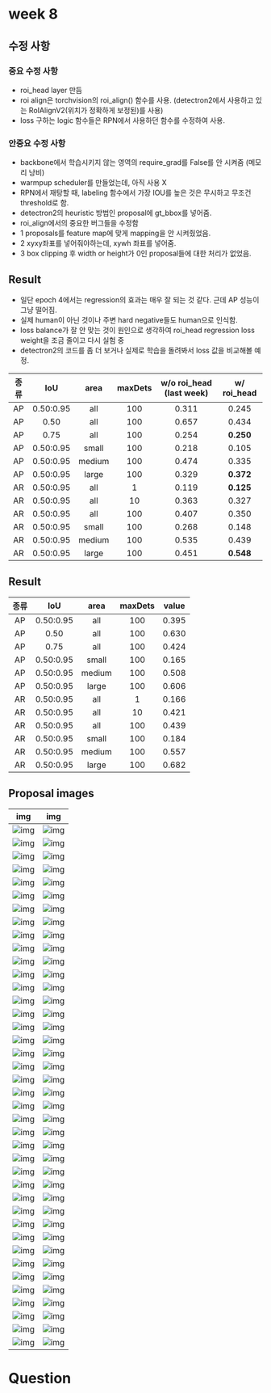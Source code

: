 # week 8

## 수정 사항

### 중요 수정 사항
- roi_head layer 만듬
- roi align은 torchvision의 roi_align() 함수를 사용. (detectron2에서 사용하고 있는 RoIAlignV2(위치가 정확하게 보정된)를 사용)
- loss 구하는 logic 함수들은 RPN에서 사용하던 함수를 수정하여 사용.

### 안중요 수정 사항
- backbone에서 학습시키지 않는 영역의 require_grad를 False를 안 시켜줌 (메모리 낭비)
- warmpup scheduler를 만들었는데, 아직 사용 X
- RPN에서 재탕할 때, labeling 함수에서 가장 IOU를 높은 것은 무시하고 무조건 threshold로 함.
- detectron2의 heuristic 방법인 proposal에 gt_bbox를 넣어줌.
- roi_align에서의 중요한 버그들을 수정함
- 1 proposals를 feature map에 맞게 mapping을 안 시켜줬었음.
- 2 xyxy좌표를 넣어줘야하는데, xywh 좌표를 넣어줌.
- 3 box clipping 후 width or height가 0인 proposal들에 대한 처리가 없었음.

## Result

- 일단 epoch 4에서는 regression의 효과는 매우 잘 되는 것 같다. 근데 AP 성능이 그냥 떨어짐.
- 실제 human이 아닌 것이나 주변 hard negative들도 human으로 인식함.
- loss balance가 잘 안 맞는 것이 원인으로 생각하여 roi_head regression loss weight을 조금 줄이고 다시 실험 중
- detectron2의 코드를 좀 더 보거나 실제로 학습을 돌려봐서 loss 값을 비교해볼 예정.

| 종류 |    IoU    |  area  |maxDets| w/o roi_head (last week) | w/ roi_head |
|:----:|:---------:|:------:|:-----:|:------------------------:|:-----------:|
|  AP  | 0.50:0.95 |  all   |  100  |           0.311          |    0.245    |
|  AP  | 0.50      |  all   |  100  |           0.657          |    0.434    |
|  AP  | 0.75      |  all   |  100  |           0.254          |  __0.250__  |
|  AP  | 0.50:0.95 | small  |  100  |           0.218          |    0.105    |
|  AP  | 0.50:0.95 | medium |  100  |           0.474          |    0.335    |
|  AP  | 0.50:0.95 | large  |  100  |           0.329          |  __0.372__  |
|  AR  | 0.50:0.95 |  all   |   1   |           0.119          |  __0.125__  |
|  AR  | 0.50:0.95 |  all   |   10  |           0.363          |    0.327    |
|  AR  | 0.50:0.95 |  all   |  100  |           0.407          |    0.350    |
|  AR  | 0.50:0.95 | small  |  100  |           0.268          |    0.148    |
|  AR  | 0.50:0.95 | medium |  100  |           0.535          |    0.439    |
|  AR  | 0.50:0.95 | large  |  100  |           0.451          |  __0.548__  |

## Result

| 종류 |    IoU    |  area  |maxDets| value |
|:----:|:---------:|:------:|:-----:|:-----:|
|  AP  | 0.50:0.95 |  all   |  100  | 0.395 |
|  AP  | 0.50      |  all   |  100  | 0.630 |
|  AP  | 0.75      |  all   |  100  | 0.424 |
|  AP  | 0.50:0.95 | small  |  100  | 0.165 |
|  AP  | 0.50:0.95 | medium |  100  | 0.508 |
|  AP  | 0.50:0.95 | large  |  100  | 0.606 |
|  AR  | 0.50:0.95 |  all   |   1   | 0.166 |
|  AR  | 0.50:0.95 |  all   |   10  | 0.421 |
|  AR  | 0.50:0.95 |  all   |  100  | 0.439 |
|  AR  | 0.50:0.95 | small  |  100  | 0.184 |
|  AR  | 0.50:0.95 | medium |  100  | 0.557 |
|  AR  | 0.50:0.95 | large  |  100  | 0.682 |

## Proposal images

| img | img |
|:---:|:---:|
| ![img](./img/week8/test0.jpg) | ![img](./img/week8/test1.jpg) |
| ![img](./img/week8/test2.jpg) | ![img](./img/week8/test3.jpg) |
| ![img](./img/week8/test4.jpg) | ![img](./img/week8/test5.jpg) |
| ![img](./img/week8/test6.jpg) | ![img](./img/week8/test7.jpg) |
| ![img](./img/week8/test8.jpg) | ![img](./img/week8/test9.jpg) |
| ![img](./img/week8/test10.jpg) | ![img](./img/week8/test11.jpg) |
| ![img](./img/week8/test12.jpg) | ![img](./img/week8/test13.jpg) |
| ![img](./img/week8/test14.jpg) | ![img](./img/week8/test15.jpg) |
| ![img](./img/week8/test16.jpg) | ![img](./img/week8/test17.jpg) |
| ![img](./img/week8/test18.jpg) | ![img](./img/week8/test19.jpg) |
| ![img](./img/week8/test20.jpg) | ![img](./img/week8/test21.jpg) |
| ![img](./img/week8/test22.jpg) | ![img](./img/week8/test23.jpg) |
| ![img](./img/week8/test24.jpg) | ![img](./img/week8/test25.jpg) |
| ![img](./img/week8/test26.jpg) | ![img](./img/week8/test27.jpg) |
| ![img](./img/week8/test28.jpg) | ![img](./img/week8/test29.jpg) |
| ![img](./img/week8/test30.jpg) | ![img](./img/week8/test31.jpg) |
| ![img](./img/week8/test32.jpg) | ![img](./img/week8/test33.jpg) |
| ![img](./img/week8/test34.jpg) | ![img](./img/week8/test35.jpg) |
| ![img](./img/week8/test36.jpg) | ![img](./img/week8/test37.jpg) |
| ![img](./img/week8/test38.jpg) | ![img](./img/week8/test39.jpg) |
| ![img](./img/week8/test40.jpg) | ![img](./img/week8/test41.jpg) |
| ![img](./img/week8/test42.jpg) | ![img](./img/week8/test43.jpg) |
| ![img](./img/week8/test44.jpg) | ![img](./img/week8/test45.jpg) |
| ![img](./img/week8/test46.jpg) | ![img](./img/week8/test47.jpg) |
| ![img](./img/week8/test48.jpg) | ![img](./img/week8/test49.jpg) |
| ![img](./img/week8/test50.jpg) | ![img](./img/week8/test51.jpg) |
| ![img](./img/week8/test52.jpg) | ![img](./img/week8/test53.jpg) |
| ![img](./img/week8/test54.jpg) | ![img](./img/week8/test55.jpg) |
| ![img](./img/week8/test56.jpg) | ![img](./img/week8/test57.jpg) |
| ![img](./img/week8/test58.jpg) | ![img](./img/week8/test59.jpg) |
| ![img](./img/week8/test60.jpg) | ![img](./img/week8/test61.jpg) |
| ![img](./img/week8/test62.jpg) | ![img](./img/week8/test63.jpg) |
| ![img](./img/week8/test64.jpg) | ![img](./img/week8/test65.jpg) |
| ![img](./img/week8/test66.jpg) | ![img](./img/week8/test67.jpg) |
| ![img](./img/week8/test68.jpg) | ![img](./img/week8/test69.jpg) |
| ![img](./img/week8/test70.jpg) | ![img](./img/week8/test71.jpg) |
| ![img](./img/week8/test72.jpg) | ![img](./img/week8/test73.jpg) |
| ![img](./img/week8/test74.jpg) | ![img](./img/week8/test75.jpg) |
| ![img](./img/week8/test76.jpg) | ![img](./img/week8/test77.jpg) |
| ![img](./img/week8/test78.jpg) | ![img](./img/week8/test79.jpg) |

# Question
